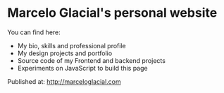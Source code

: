 # Marcelo Glacial's personal website

You can find here:

- My bio, skills and professional profile
- My design projects and portfolio
- Source code of my Frontend and backend projects
- Experiments on JavaScript to build this page

Published at: <http://marceloglacial.com>

